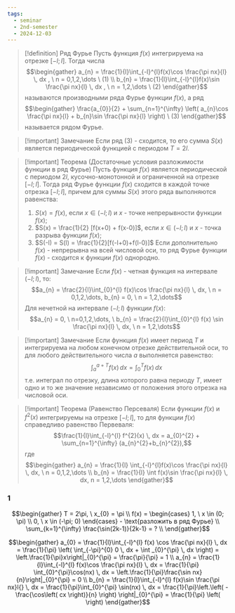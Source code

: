 ```yaml
---
tags:
  - seminar
  - 2nd-semester
  - 2024-12-03
---
```


> [!definition] Ряд Фурье
> Пусть функция $f(x)$ интегрируема на отрезке $[-l; l]$. Тогда числа 
> $$\begin{gather}
a_{n} = \frac{1}{l}\int_{-l}^{l}f(x)\cos \frac{\pi nx}{l} \, dx , \ n = 0,1,2,\dots \ (1) \\
b_{n} = \frac{1}{l}\int_{-l}^{l}f(x)\sin \frac{\pi nx}{l} \, dx , \ n = 1,2,\dots \ (2)
\end{gather}$$
> называются производными ряда Фурье функции $f(x)$, а ряд 
> $$\begin{gather}
\frac{a_{0}}{2} + \sum_{n=1}^{\infty} \left( a_{n}\cos \frac{\pi nx}{l} + b_{n}\sin \frac{\pi nx}{l} \right) \ (3)
\end{gather}$$
> называется рядом Фурье.

> [!important] Замечание
> Если ряд $(3)$ - сходится, то его сумма $S(x)$ является периодической функцией с периодом $T = 2l$.

> [!important] Теорема (Достаточные условия разложимости функции в ряд Фурье)
> Пусть функция $f(x)$ является периодической с периодом $2l$, кусочно-монотонной и ограниченной на отрезке $[-l; l]$. Тогда ряд Фурье функции $f(x)$ сходится в каждой точке отрезка $[-l;l]$, причем для суммы $S(x)$ этого ряда выполняются равенства:
> 1. $S(x) = f(x)$, если $x \in (-l; l)$ и $x$ - точке непрерывности функции $f(x)$;
> 2. $S(x) = \frac{1}{2} [f(x+0) + f(x-0)]$, если $x \in (-l; l)$ и $x$ - точка разрыва функции $f(x)$;
> 3. $S(-l) = S(l) = \frac{1}{2}[f(-l+0)+f(l-0)]$
> Если дополнительно $f(x)$ - непрерывна на всей числовой оси, то ряд Фурье функции $f(x)$ - сходится к функции $f(x)$ однородно.

> [!important] Замечание
> Если $f(x)$ - четная функция на интервале $(-l;l)$, то:
> $$a_{n} = \frac{2}{l}\int_{0}^{l} f(x)\cos \frac{\pi nx}{l} \, dx, \ n = 0,1,2,\dots, b_{n} = 0, \ n = 1,2,\dots$$
> Для нечетной на интервале $(-l;l)$ функции $f(x)$:
> $$a_{n} = 0, \ n=0,1,2,\dots, \ b_{n} = \frac{2}{l}\int_{0}^{l} f(x) \sin \frac{\pi nx}{l} \, dx, \ n = 1,2,\dots$$

> [!important] Замечание
> Если функция $f(x)$ имеет период $T$ и интегрируема на любом конечном отрезке действительной оси, то для любого действительного числа $a$ выполняется равенство:
> $$\int_{a}^{a+T}f(x) \, dx = \int_{0}^{T} f(x) \, dx$$
> т.е. интеграл по отрезку, длина которого равна периоду $T$, имеет одно и то же значение независимо от положения этого отрезка на числовой оси.

> [!important] Теорема (Равенство Персеваля)
> Если функции $f(x)$ и $f^{2}(x)$ интегрируемы на отрезке $[-l;l]$, то для функции $f(x)$ справедливо равенство Первеваля:
> $$\frac{1}{l}\int_{-l}^{l} f^{2}(x) \, dx = a_{0}^{2} + \sum_{n=1}^{\infty} (a_{n}^{2}+b_{n}^{2}),$$
> где 
> $$\begin{gather}
a_{n} = \frac{1}{l} \int_{-l}^{l}f(x)\cos \frac{\pi nx}{l} \, dx, \ n = 0,1,2,\dots \\
b_{n} = \frac{1}{l} \int f(x)\sin \frac{\pi nx}{l} \, dx, n = 1,2,\dots
\end{gather}$$

### 1

$$\begin{gather}
T = 2\pi, \ x_{0} = \pi \\
f(x) = \begin{cases}
1, \ x \in (0; \pi) \\
0, \ x \in (-\pi; 0)
\end{cases} - \text{разложить в ряд Фурье} \\
\sum_{k=1}^{\infty} \frac{\sin(2k-1)}{2k-1} = ? \\
\end{gather}$$

$$\begin{gather}
a_{0} = \frac{1}{l}\int_{-l}^{l} f(x) \cos \frac{\pi nx}{l} \, dx = \frac{1}{\pi} \left( \int_{-\pi}^{0} 0 \, dx + \int _{0}^{\pi} \, dx  \right) = \left.\frac{1}{\pi}x\right|_{0}^{\pi} = \frac{\pi}{\pi} = 1 \\
a_{n} = \frac{1}{l}\int_{-l}^{l} f(x)\cos \frac{\pi nx}{l} \, dx = \frac{1}{\pi} \int_{0}^{\pi}\cos(nx) \, dx  = \left.\frac{1}{\pi}\frac{\sin nx}{n}\right|_{0}^{\pi} = 0 \\
b_{n} = \frac{1}{l}\int_{-l}^{l} f(x)\sin \frac{\pi nx}l{} \, dx = \frac{1}{\pi}\int_{0}^{\pi} \sin(nx) \, dx  = \frac{1}{\pi}\left.\left( -\frac{\cos\left( cx \right)}{n} \right) \right|_{0}^{\pi} = \frac{1}{\pi} \left(  \right) 
\end{gather}$$
